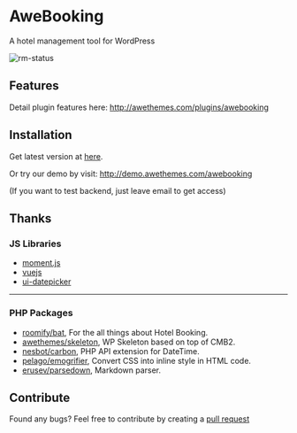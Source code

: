 # AweBooking

A hotel management tool for WordPress

![rm-status](https://user-images.githubusercontent.com/1529454/27292370-7c52c392-553d-11e7-80de-b3397a50e958.png)

## Features

Detail plugin features here: http://awethemes.com/plugins/awebooking

## Installation

Get latest version at [here](https://wordpress.org/plugins/awebooking/).

Or try our demo by visit: http://demo.awethemes.com/awebooking

(If you want to test backend, just leave email to get access)

## Thanks

### JS Libraries

- [moment.js](http://momentjs.com)
- [vuejs](https://vuejs.org)
- [ui-datepicker](https://jqueryui.com/datepicker/)

----

### PHP Packages

- [roomify/bat](https://github.com/Roomify/bat), For the all things about Hotel Booking.
- [awethemes/skeleton](https://github.com/awethemes/skeleton), WP Skeleton based on top of CMB2.
- [nesbot/carbon](https://github.com/briannesbitt/Carbon),  PHP API extension for DateTime.
- [pelago/emogrifier](https://github.com/jjriv/emogrifier), Convert CSS into inline style in HTML code.
- [erusev/parsedown](https://github.com/erusev/parsedown), Markdown parser.


## Contribute

Found any bugs? Feel free to contribute by creating a [pull request](https://github.com/awethemes/awebooking/pulls)
